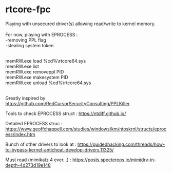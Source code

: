 # rtcore-fpc
Playing with unsecured driver(s) allowing read/write to kernel memory.</br></br>
For now, playing with EPROCESS :</br>
-removing PPL flag</br>
-stealing system token</br>
</br>

memRW.exe load %cd%\rtcore64.sys</br>
memRW.exe list</br>
memRW.exe removeppl PID</br>
memRW.exe makesystem PID</br>
memRW.exe unload %cd%\rtcore64.sys</br>
</br>

Greatly inspired by https://github.com/RedCursorSecurityConsulting/PPLKiller </br>

Tools to check EPROCESS struct : https://ntdiff.github.io/ </br>

Detailed EPROCESS struc : https://www.geoffchappell.com/studies/windows/km/ntoskrnl/structs/eprocess/index.htm </br>

Bunch of other drivers to look at : https://guidedhacking.com/threads/how-to-bypass-kernel-anticheat-develop-drivers.11325/ </br>

Must read (mimikatz 4 ever...) : https://posts.specterops.io/mimidrv-in-depth-4d273d19e148 </br>
